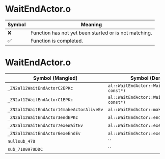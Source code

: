 # WaitEndActor.o
| Symbol | Meaning 
| ------------- | ------------- 
| :x: | Function has not yet been started or is not matching. 
| :white_check_mark: | Function is completed. 


# WaitEndActor.o
| Symbol (Mangled) | Symbol (Demangled) | Decompiled? |
| ------------- |  ------------- | ------------- |
| `_ZN2al12WaitEndActorC2EPKc` | `al::WaitEndActor::WaitEndActor(char const*)` | :x: |
| `_ZN2al12WaitEndActorC1EPKc` | `al::WaitEndActor::WaitEndActor(char const*)` | :x: |
| `_ZN2al12WaitEndActor14makeActorAliveEv` | `al::WaitEndActor::makeActorAlive(void)` | :x: |
| `_ZN2al12WaitEndActor3endEPKc` | `al::WaitEndActor::end(char const*)` | :x: |
| `_ZN2al12WaitEndActor7exeWaitEv` | `al::WaitEndActor::exeWait(void)` | :x: |
| `_ZN2al12WaitEndActor6exeEndEv` | `al::WaitEndActor::exeEnd(void)` | :x: |
| `nullsub_478` | `` | :x: |
| `sub_7100970DDC` | `` | :x: |
